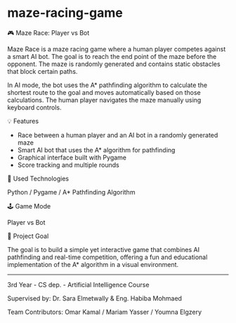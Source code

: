 # maze-racing-game
🎮 Maze Race: Player vs Bot

Maze Race is a maze racing game where a human player competes against a smart AI bot. The goal is to reach the end point of the maze before the opponent. The maze is randomly generated and contains static obstacles that block certain paths.

In AI mode, the bot uses the A* pathfinding algorithm to calculate the shortest route to the goal and moves automatically based on those calculations. The human player navigates the maze manually using keyboard controls.

💡 Features
- Race between a human player and an AI bot in a randomly generated maze
- Smart AI bot that uses the A* algorithm for pathfinding
- Graphical interface built with Pygame
- Score tracking and multiple rounds

🧠 Used Technologies

Python / Pygame / A* Pathfinding Algorithm

🕹️ Game Mode

Player vs Bot

📌 Project Goal

The goal is to build a simple yet interactive game that combines AI pathfinding and real-time competition, offering a fun and educational implementation of the A* algorithm in a visual environment.

-----------------------

3rd Year - CS dep. - Artificial Intelligence Course

Supervised by: Dr. Sara Elmetwally & Eng. Habiba Mohmaed  

Team Contributors: Omar Kamal / Mariam Yasser / Youmna Elgzery 

